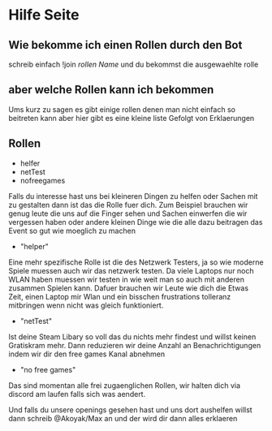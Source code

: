 # Hilfe Seite

## Wie bekomme ich einen Rollen durch den Bot

schreib einfach !join *rollen Name* und du bekommst die ausgewaehlte rolle

## aber welche Rollen kann ich bekommen

Ums kurz zu sagen es gibt einige rollen denen man nicht einfach so beitreten kann aber hier gibt es eine kleine liste Gefolgt von Erklaerungen

Rollen
------
- helfer
- netTest
- nofreegames

Falls du interesse hast uns bei kleineren Dingen zu helfen oder Sachen mit zu gestalten dann ist das die Rolle fuer dich.
Zum Beispiel brauchen wir genug leute die uns auf die Finger sehen und Sachen einwerfen die wir vergessen haben oder andere kleinen Dinge wie die alle dazu beitragen das Event so gut wie moeglich zu machen
- "helper"

Eine mehr spezifische Rolle ist die des Netzwerk Testers, ja so wie moderne Spiele muessen auch wir das netzwerk testen. Da viele Laptops nur noch WLAN haben muessen wir testen in wie weit man so auch mit anderen zusammen Spielen kann. Dafuer brauchen wir Leute wie dich die Etwas Zeit, einen Laptop mir Wlan und ein bisschen frustrations tolleranz mitbringen wenn nicht was gleich funktioniert.
- "netTest"

Ist deine Steam Libary so voll das du nichts mehr findest und willst keinen Gratiskram mehr. Dann reduzieren wir deine Anzahl an Benachrichtigungen indem wir dir den free games Kanal abnehmen
- "no free games"

Das sind momentan alle frei zugaenglichen Rollen, wir halten dich via discord am laufen falls sich was aendert.

Und falls du unsere openings gesehen hast und uns dort aushelfen willst dann schreib @Akoyak/Max an und der wird dir dann alles erklaeren